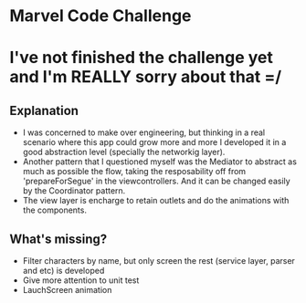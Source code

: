 # Marvel Code Challenge

# I've not finished the challenge yet and I'm REALLY sorry about that =/

## Explanation
  - I was concerned to make over engineering, but thinking in a real scenario where this app could grow more and more I developed it in a good abstraction level (specially the networkig layer).
  - Another pattern that I questioned myself was the Mediator to abstract as much as possible the flow, taking the resposability off from 'prepareForSegue' in the viewcontrollers. And it can be changed easily by the Coordinator pattern.
  - The view layer is encharge to retain outlets and do the animations with the components.

## What's missing?
  - Filter characters by name, but only screen the rest (service layer, parser and etc) is developed
  - Give more attention to unit test
  - LauchScreen animation
